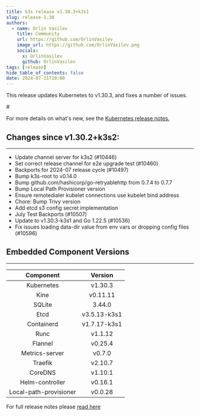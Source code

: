 ```yaml
---
title: k3s release v1.30.3+k3s1
slug: release-1.30
authors:
  - name: Orlin Vasilev
    title: Community
    url: https://github.com/OrlinVasilev
    image_url: https://github.com/OrlinVasilev.png
    socials:
      x: OrlinVasilev
      github: OrlinVasilev
tags: [release]
hide_table_of_contents: false
date: 2024-07-31T10:00
---
```


This release updates Kubernetes to v1.30.3, and fixes a number of issues.

<!-- truncate -->#

For more details on what's new, see the [Kubernetes release notes.](https://github.com/kubernetes/kubernetes/blob/master/CHANGELOG/CHANGELOG-1.30.md#changelog-since-v1302)

## Changes since v1.30.2+k3s2:
---
- Update channel server for k3s2 (#10446)  
- Set correct release channel for e2e upgrade test (#10460)  
- Backports for 2024-07 release cycle (#10497)  
- Bump k3s-root to v0.14.0  
- Bump github.com/hashicorp/go-retryablehttp from 0.7.4 to 0.7.7  
- Bump Local Path Provisioner version  
- Ensure remotedialer kubelet connections use kubelet bind address  
- Chore: Bump Trivy version  
- Add etcd s3 config secret implementation  
- July Test Backports (#10507)  
- Update to v1.30.3-k3s1 and Go 1.22.5 (#10536)  
- Fix issues loading data-dir value from env vars or dropping config files (#10596)  

## Embedded Component Versions
---
| Component	| Version |
|:----------:|:-----:|
|Kubernetes	| v1.30.3|
|Kine|	v0.11.11|
|SQLite|	3.44.0|
|Etcd|	v3.5.13-k3s1|
|Containerd|	v1.7.17-k3s1|
|Runc|	v1.1.12|
|Flannel|	v0.25.4|
|Metrics-server|	v0.7.0|
|Traefik|	v2.10.7|
|CoreDNS|	v1.10.1|
|Helm-controller|	v0.16.1|
|Local-path-provisioner|	v0.0.28|

For full release notes please [read here](https://github.com/k3s-io/k3s/releases/tag/v1.30.3%2Bk3s1)